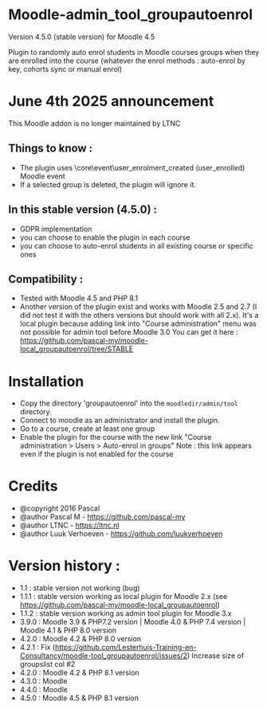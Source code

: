 # Moodle-admin_tool_groupautoenrol

Version 4.5.0 (stable version) for Moodle 4.5

Plugin to randomly auto enrol students in Moodle courses groups when they are enrolled into the course (whatever the enrol methods : auto-enrol by key, cohorts sync or manual enrol)

# June 4th 2025 announcement
This Moodle addon is no longer maintained by LTNC

## Things to know :
- The plugin uses \core\event\user_enrolment_created (user_enrolled) Moodle event
- If a selected group is deleted, the plugin will ignore it.

## In this stable version (4.5.0) :
- GDPR implementation
- you can choose to enable the plugin in each course
- you can choose to auto-enrol students in all existing course or specific ones

## Compatibility :
- Tested with Moodle 4.5 and PHP 8.1
- Another version of the plugin exist and works with Moodle 2.5 and 2.7 (I did not test it with the others versions but should work with all 2.x).
It's a local plugin because adding link into "Course administration" menu was not possible for admin tool before Moodle 3.0
You can get it here : https://github.com/pascal-my/moodle-local_groupautoenrol/tree/STABLE

# Installation
* Copy the directory 'groupautoenrol' into the `moodledir/admin/tool` directory.
* Connect to moodle as an administrator and install the plugin.
* Go to a course, create at least one group
* Enable the plugin for the course with the new link "Course administration > Users > Auto-enrol in groups"
Note : this link appears even if the plugin is not enabled for the course

# Credits
* @copyright  2016 Pascal
* @author     Pascal M - https://github.com/pascal-my
* @author     LTNC - https://ltnc.nl
* @author     Luuk Verhoeven - https://github.com/luukverhoeven

# Version history :
- 1.1 : stable version not working (bug)
- 1.1.1 : stable version working as local plugin for Moodle 2.x (see https://github.com/pascal-my/moodle-local_groupautoenrol)
- 1.1.2 : stable version working as admin tool plugin for Moodle 3.x
- 3.9.0 : Moodle 3.9 & PHP7.2 version | Moodle 4.0 & PHP 7.4 version | Moodle 4.1 & PHP 8.0 version
- 4.2.0 : Moodle 4.2 & PHP 8.0 version
- 4.2.1 : Fix (https://github.com/Lesterhuis-Training-en-Consultancy/moodle-tool_groupautoenrol/issues/2)  Increase size of groupslist col #2
- 4.2.0 : Moodle 4.2 & PHP 8.1 version
- 4.3.0 : Moodle
- 4.4.0 : Moodle
- 4.5.0 : Moodle 4.5 & PHP 8.1 version
